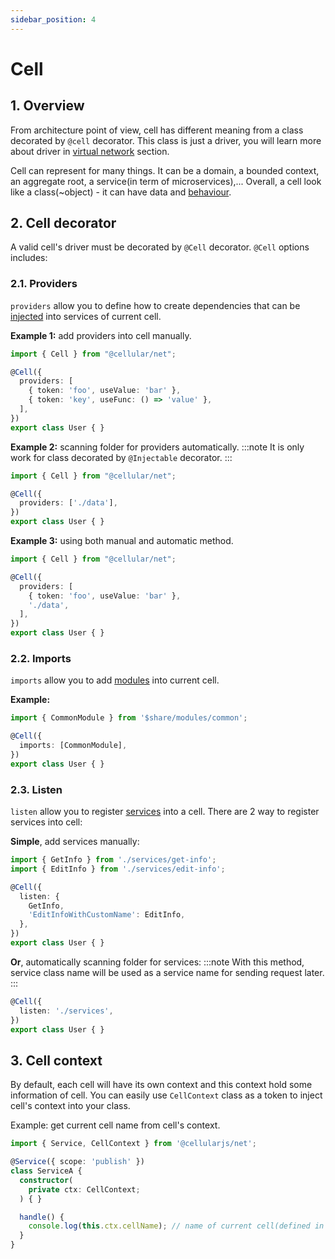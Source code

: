 ```yaml
---
sidebar_position: 4
---
```


# Cell
## 1. Overview
From architecture point of view, cell has different meaning from a class decorated by `@cell` decorator. This class is just a driver, you will learn more about driver in [virtual network](/docs/foundation/net/virtual-network) section.

Cell can represent for many things. It can be a domain, a bounded context, an aggregate root, a service(in term of microservices),... Overall, a cell look like a class(~object) - it can have data and [behaviour](/docs/foundation/net/service).

## 2. Cell decorator
A valid cell's driver  must be decorated by `@Cell` decorator. `@Cell` options includes:

### 2.1. Providers
`providers` allow you to define how to create dependencies that can be [injected](/docs/foundation/dependency-injection/overview) into services of current cell.

**Example 1:** add providers into cell manually.
```ts
import { Cell } from "@cellular/net";

@Cell({
  providers: [
    { token: 'foo', useValue: 'bar' },
    { token: 'key', useFunc: () => 'value' },
  ],
})
export class User { }
```

**Example 2:** scanning folder for providers automatically. 
:::note
It is only work for class decorated by `@Injectable` decorator.
:::
```ts
import { Cell } from "@cellular/net";

@Cell({
  providers: ['./data'],
})
export class User { }
```

**Example 3:** using both manual and automatic method. 
```ts
import { Cell } from "@cellular/net";

@Cell({
  providers: [
    { token: 'foo', useValue: 'bar' },
    './data',
  ],
})
export class User { }
```

### 2.2. Imports
`imports` allow you to add [modules](/docs/foundation/dependency-injection/module) into current cell.

**Example:**
```ts
import { CommonModule } from '$share/modules/common';

@Cell({
  imports: [CommonModule],
})
export class User { }
```

### 2.3. Listen
`listen` allow you to register [services](/docs/foundation/net/service) into a cell. There are 2 way to register services into cell:

**Simple**, add services manually:
```ts
import { GetInfo } from './services/get-info';
import { EditInfo } from './services/edit-info';

@Cell({
  listen: {
    GetInfo,
    'EditInfoWithCustomName': EditInfo,
  },
})
export class User { }
```

**Or**, automatically scanning folder for services:
:::note
With this method, service class name will be used as a service name for sending request later.
:::
```ts
@Cell({
  listen: './services',
})
export class User { }
```

## 3. Cell context
By default, each cell will have its own context and this context hold some information of cell. You can easily use `CellContext` class as a token to inject cell's context into your class.

Example: get current cell name from cell's context.
```ts
import { Service, CellContext } from '@cellularjs/net';

@Service({ scope: 'publish' })
class ServiceA {
  constructor(
    private ctx: CellContext;
  ) { }

  handle() {
    console.log(this.ctx.cellName); // name of current cell(defined in network configuration).
  }
}
```
